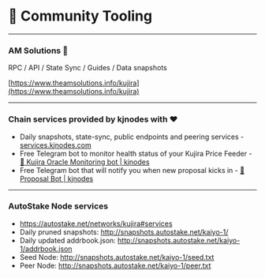 # 🔩 Community Tooling
* * *
### AM Solutions 🐋

 RPC / API / State Sync / Guides / Data snapshots

[https://www.theamsolutions.info/kujira](https://www.theamsolutions.info/kujira)
* * *
### Chain services provided by kjnodes with ♥️
- Daily snapshots, state-sync, public endpoints and peering services - [services.kjnodes.com](https://services.kjnodes.com/home/mainnet/kujira)
- Free Telegram bot to monitor health status of your Kujira Price Feeder - [🤖 Kujira Oracle Monitoring bot | kjnodes](https://t.me/kjnodes_oracle_bot)
- Free Telegram bot that will notify you when new proposal kicks in - [🤖 Proposal Bot | kjnodes](https://t.me/kjnodes_proposal_bot)
* * *
### AutoStake Node services
- https://autostake.net/networks/kujira#services
- Daily pruned snapshots: http://snapshots.autostake.net/kaiyo-1/
- Daily updated addrbook.json: http://snapshots.autostake.net/kaiyo-1/addrbook.json
- Seed Node: http://snapshots.autostake.net/kaiyo-1/seed.txt
- Peer Node: http://snapshots.autostake.net/kaiyo-1/peer.txt
